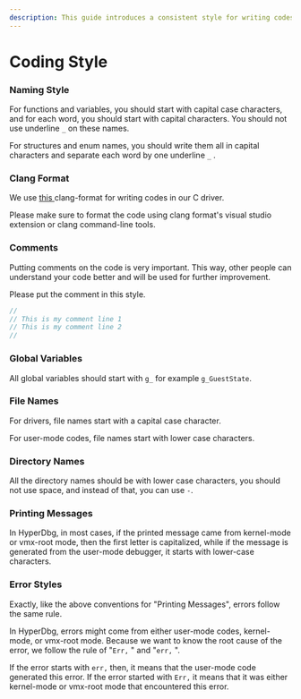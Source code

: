 ```yaml
---
description: This guide introduces a consistent style for writing codes for HypedDbg.
---
```


# Coding Style

### Naming Style

For functions and variables, you should start with capital case characters, and for each word, you should start with capital characters. You should not use underline `_` on these names.

For structures and enum names, you should write them all in capital characters and separate each word by one underline `_` .

### Clang Format

We use [this ](https://github.com/HyperDbg/HyperDbg/blob/master/hyperdbg/.clang-format)clang-format for writing codes in our C driver.

Please make sure to format the code using clang format's visual studio extension or clang command-line tools.

### Comments

Putting comments on the code is very important. This way, other people can understand your code better and will be used for further improvement.

Please put the comment in this style.

```c
//
// This is my comment line 1
// This is my comment line 2
//
```

### Global Variables

All global variables should start with `g_` for example `g_GuestState`.

### File Names

For drivers, file names start with a capital case character.

For user-mode codes, file names start with lower case characters.

### Directory Names

All the directory names should be with lower case characters, you should not use space, and instead of that, you can use `-`.

### Printing Messages

In HyperDbg, in most cases, if the printed message came from kernel-mode or vmx-root mode, then the first letter is capitalized, while if the message is generated from the user-mode debugger, it starts with lower-case characters.

### Error Styles

Exactly, like the above conventions for "Printing Messages", errors follow the same rule.

In HyperDbg, errors might come from either user-mode codes, kernel-mode, or vmx-root mode. Because we want to know the root cause of the error, we follow the rule of "`Err,` " and "`err,` ".

If the error starts with `err,` then, it means that the user-mode code generated this error. If the error started with `Err,` it means that it was either kernel-mode or vmx-root mode that encountered this error.
